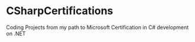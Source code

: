 # CSharpCertifications
Coding Projects from my path to Microsoft Certification in C# development on .NET
